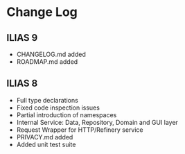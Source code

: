 # Change Log

## ILIAS 9

- CHANGELOG.md added
- ROADMAP.md added

## ILIAS 8

- Full type declarations
- Fixed code inspection issues
- Partial introduction of namespaces
- Internal Service: Data, Repository, Domain and GUI layer
- Request Wrapper for HTTP/Refinery service
- PRIVACY.md added
- Added unit test suite